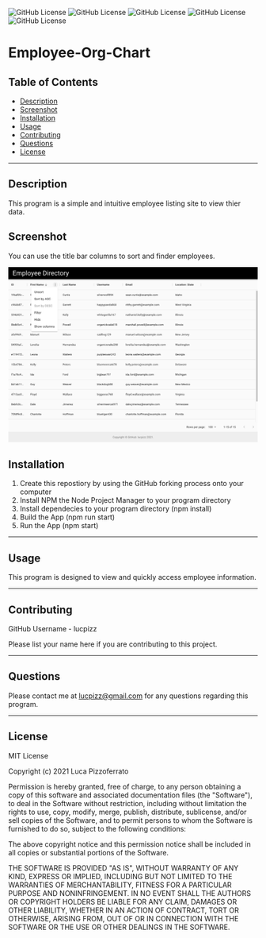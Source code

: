 ![GitHub License](https://img.shields.io/badge/MIT-License-informational) ![GitHub License](https://img.shields.io/badge/Node-JavaScript-informational) ![GitHub License](https://img.shields.io/badge/React-Framework-informational) ![GitHub License](https://img.shields.io/badge/Material_UI-CSS_Framework-informational) ![GitHub License](https://img.shields.io/badge/JavaScript-Programming_Language-informational)

# Employee-Org-Chart

## Table of Contents

- [Description](#description)
- [Screenshot](#screenshot)
- [Installation](#installation)
- [Usage](#usage)
- [Contributing](#contributing)
- [Questions](#question)
- [License](#license)

---

## Description

This program is a simple and intuitive employee listing site to view thier data.

## Screenshot

You can use the title bar columns to sort and finder employees.

!["Application homepage"](./images/employee-org-chart.png)

## Installation

1. Create this repostiory by using the GitHub forking process onto your computer
2. Install NPM the Node Project Manager to your program directory
3. Install dependecies to your program directory (npm install)
4. Build the App (npm run start)
5. Run the App (npm start)

---

## Usage

This program is designed to view and quickly access employee information.

---

## Contributing

GitHub Username - lucpizz

Please list your name here if you are contributing to this project.

---

## Questions

Please contact me at lucpizz@gmail.com for any questions regarding this program.

---

## License

MIT License

Copyright (c) 2021 Luca Pizzoferrato

Permission is hereby granted, free of charge, to any person obtaining a copy of this software and associated documentation files (the "Software"), to deal in the Software without restriction, including without limitation the rights to use, copy, modify, merge, publish, distribute, sublicense, and/or sell copies of the Software, and to permit persons to whom the Software is furnished to do so, subject to the following conditions:

The above copyright notice and this permission notice shall be included in all copies or substantial portions of the Software.

THE SOFTWARE IS PROVIDED "AS IS", WITHOUT WARRANTY OF ANY KIND, EXPRESS OR IMPLIED, INCLUDING BUT NOT LIMITED TO THE WARRANTIES OF MERCHANTABILITY, FITNESS FOR A PARTICULAR PURPOSE AND NONINFRINGEMENT. IN NO EVENT SHALL THE AUTHORS OR COPYRIGHT HOLDERS BE LIABLE FOR ANY CLAIM, DAMAGES OR OTHER LIABILITY, WHETHER IN AN ACTION OF CONTRACT, TORT OR OTHERWISE, ARISING FROM, OUT OF OR IN CONNECTION WITH THE SOFTWARE OR THE USE OR OTHER DEALINGS IN THE SOFTWARE.
